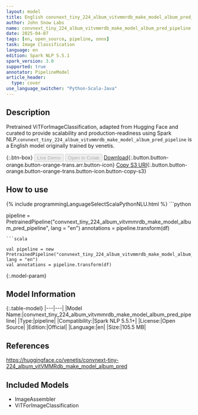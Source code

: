```yaml
---
layout: model
title: English convnext_tiny_224_album_vitvmmrdb_make_model_album_pred_pipeline pipeline ViTForImageClassification from venetis
author: John Snow Labs
name: convnext_tiny_224_album_vitvmmrdb_make_model_album_pred_pipeline
date: 2025-04-07
tags: [en, open_source, pipeline, onnx]
task: Image Classification
language: en
edition: Spark NLP 5.5.1
spark_version: 3.0
supported: true
annotator: PipelineModel
article_header:
  type: cover
use_language_switcher: "Python-Scala-Java"
---
```


## Description

Pretrained ViTForImageClassification, adapted from Hugging Face and curated to provide scalability and production-readiness using Spark NLP.`convnext_tiny_224_album_vitvmmrdb_make_model_album_pred_pipeline` is a English model originally trained by venetis.

{:.btn-box}
<button class="button button-orange" disabled>Live Demo</button>
<button class="button button-orange" disabled>Open in Colab</button>
[Download](https://s3.amazonaws.com/auxdata.johnsnowlabs.com/public/models/convnext_tiny_224_album_vitvmmrdb_make_model_album_pred_pipeline_en_5.5.1_3.0_1744059135546.zip){:.button.button-orange.button-orange-trans.arr.button-icon}
[Copy S3 URI](s3://auxdata.johnsnowlabs.com/public/models/convnext_tiny_224_album_vitvmmrdb_make_model_album_pred_pipeline_en_5.5.1_3.0_1744059135546.zip){:.button.button-orange.button-orange-trans.button-icon.button-copy-s3}

## How to use



<div class="tabs-box" markdown="1">
{% include programmingLanguageSelectScalaPythonNLU.html %}
```python

pipeline = PretrainedPipeline("convnext_tiny_224_album_vitvmmrdb_make_model_album_pred_pipeline", lang = "en")
annotations =  pipeline.transform(df)   

```
```scala

val pipeline = new PretrainedPipeline("convnext_tiny_224_album_vitvmmrdb_make_model_album_pred_pipeline", lang = "en")
val annotations = pipeline.transform(df)

```
</div>

{:.model-param}
## Model Information

{:.table-model}
|---|---|
|Model Name:|convnext_tiny_224_album_vitvmmrdb_make_model_album_pred_pipeline|
|Type:|pipeline|
|Compatibility:|Spark NLP 5.5.1+|
|License:|Open Source|
|Edition:|Official|
|Language:|en|
|Size:|105.5 MB|

## References

https://huggingface.co/venetis/convnext-tiny-224_album_vitVMMRdb_make_model_album_pred

## Included Models

- ImageAssembler
- ViTForImageClassification